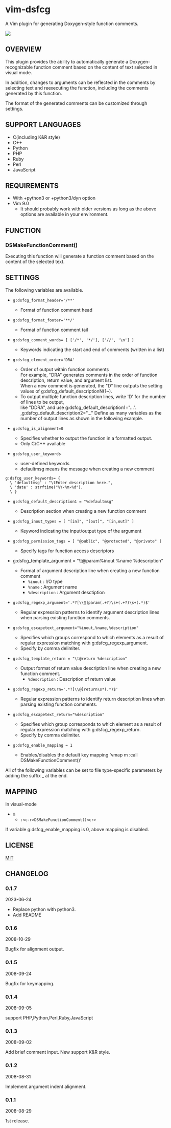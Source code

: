 # vim-dsfcg

A Vim plugin for generating Doxygen-style function comments.

![](doc/intro.gif)

## OVERVIEW

This plugin provides the ability to automatically generate a Doxygen-recognizable 
function comment based on the content of text selected in visual mode.

In addition, changes to arguments can be reflected in the comments by selecting 
text and reexecuting the function, including the comments generated by this function.

The format of the generated comments can be customized through settings.

## SUPPORT LANGUAGES

  - C(including K&R style)
  - C++
  - Python
  - PHP
  - Ruby
  - Perl
  - JavaScript

## REQUIREMENTS

- With +python3 or +python3/dyn option
- Vim 9.0
  - It should probably work with older versions as long as the above options are available in your environment.

## FUNCTION

### DSMakeFunctionComment()

Executing this function will generate a function comment based on the content of the selected text.


## SETTINGS

The following variables are available.

- `g:dsfcg_format_header='/**'`
  - Format of function comment head

- `g:dsfcg_format_footer='**/'`
  - Format of function comment tail

- `g:dsfcg_comment_words= [ ['/*', '*/'], ['//', '\n'] ]`
  -  Keywords indicating the start and end of comments (written in a list)

- `g:dsfcg_element_order='DRA'`
  - Order of output within function comments  
For example, "DRA" generates comments in the order of function description, return value, and argument list.  
When a new comment is generated, the "D" line outputs the setting values of g:dsfcg_default_descriptionN(1~).  
  - To output multiple function description lines, write 'D' for the number of lines to be output,  
like "DDRA", and use g:dsfcg_default_description1="...". ,g:dsfcg_default_description2="..." Define as many variables as the number of output lines as shown in the following example.

- `g:dsfcg_is_alignment=0`
  - Specifies whether to output the function in a formatted output.
  - Only C/C++ available

- `g:dsfcg_user_keywords`
  -  user-defined keywords
  -  defaultmsg means the message when creating a new comment
```
g:dsfcg_user_keywords= { 
  \ 'defaultmsg' : "\tEnter description here.",
  \ 'date' : strftime("%Y-%m-%d"),
  \ }
```

- `g:dsfcg_default_description1 = "%defaultmsg"`
  - Description section when creating a new function comment

- `g:dsfcg_inout_types = [ "[in]", "[out]", "[in,out]" ]`
  - Keyword indicating the input/output type of the argument

- `g:dsfcg_permission_tags = [ "@public", "@protected", "@private" ]`
  - Specify tags for function access descriptors

- g:dsfcg_template_argument = "\t@param%inout %name %description"
  - Format of argument description line when creating a new function comment
    - `%inout` : I/O type
    - `%name` :  Argument name
    - `%description` : Argument desctiption

- `g:dsfcg_regexp_argument='.*?[\\@]param(.+?)\s+(.+?)\s+(.*)$'`
  - Regular expression patterns to identify argument description lines when parsing existing function comments.

- `g:dsfcg_escapetext_argument="%inout,%name,%description"`
  - Specifies which groups correspond to which elements as a result of regular expression matching with g:dsfcg_regexp_argument.
  - Specify by comma delimiter.

- `g:dsfcg_template_return = "\t@return %description"`
  - Output format of return value description line when creating a new function comment.
    - `%description` :  Description of return value

- `g:dsfcg_regexp_return='.*?[\\@]return\s*(.*)$'`
  - Regular expression patterns to identify return description lines when parsing existing function comments.

- `g:dsfcg_escapetext_return="%description"`
  - Specifies which group corresponds to which element as a result of regular expression matching with g:dsfcg_regexp_return.
  - Specify by comma delimiter.

- `g:dsfcg_enable_mapping = 1`
  - Enables/disables the default key mapping 'vmap m :<c-u>call DSMakeFunctionComment()<cr>'


All of the following variables can be set to file type-specific parameters 
by adding the suffix _<filetype> at the end.

## MAPPING

In visual-mode

- `m`
  - `:<c-r>DSMakeFunctionComment()<cr>`

If variable g:dsfcg_enable_mapping is 0, above mapping is disabled.

## LICENSE

[MIT](./LICENSE)

## CHANGELOG

### 0.1.7

2023-06-24

- Replace python with python3.
- Add README

### 0.1.6

2008-10-29

Bugfix for alignment output.

### 0.1.5

2008-09-24

Bugfix for keymapping.

### 0.1.4

2008-09-05

support PHP,Python,Perl,Ruby,JavaScript

### 0.1.3

2008-09-02

Add brief comment input. New support K&R style.

### 0.1.2

2008-08-31

Implement argument indent alignment.

### 0.1.1

2008-08-29

1st release.

